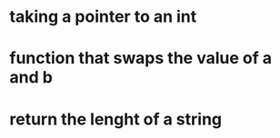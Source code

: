 # taking a pointer to an int

# function that swaps the value of a and b

# return the lenght of a string

# 
